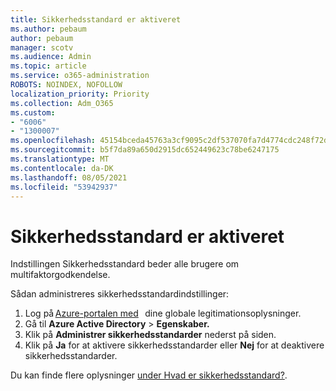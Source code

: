 ```yaml
---
title: Sikkerhedsstandard er aktiveret
ms.author: pebaum
author: pebaum
manager: scotv
ms.audience: Admin
ms.topic: article
ms.service: o365-administration
ROBOTS: NOINDEX, NOFOLLOW
localization_priority: Priority
ms.collection: Adm_O365
ms.custom:
- "6006"
- "1300007"
ms.openlocfilehash: 45154bceda45763a3cf9095c2df537070fa7d4774cdc248f72dc015d572da93b
ms.sourcegitcommit: b5f7da89a650d2915dc652449623c78be6247175
ms.translationtype: MT
ms.contentlocale: da-DK
ms.lasthandoff: 08/05/2021
ms.locfileid: "53942937"
---
```

# <a name="security-defaults-is-enabled"></a>Sikkerhedsstandard er aktiveret

Indstillingen Sikkerhedsstandard beder alle brugere om multifaktorgodkendelse.

Sådan administreres sikkerhedsstandardindstillinger:

1. Log på [Azure-portalen med](https://ms.portal.azure.com/)   dine globale legitimationsoplysninger.
2. Gå til **Azure Active Directory**  >  **Egenskaber.**
3. Klik på **Administrer sikkerhedsstandarder** nederst på siden.
4. Klik på **Ja** for at aktivere sikkerhedsstandarder eller **Nej** for at deaktivere sikkerhedsstandarder.

Du kan finde flere oplysninger [under Hvad er sikkerhedsstandard?](https://docs.microsoft.com/azure/active-directory/fundamentals/concept-fundamentals-security-defaults).